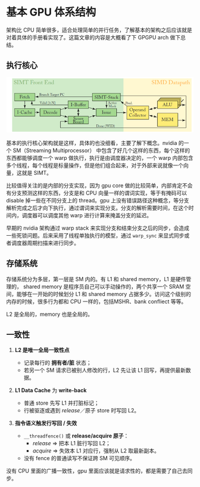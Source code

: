 # 基本 GPU 体系结构

架构比 CPU 简单很多，适合处理简单的并行任务，了解基本的架构之后应该就是对着具体的手册看实现了。这篇文章的内容是大概看了下 GPGPU arch 做下总结。

## 执行核心

![simt core](./images/normalarch/simtcore.png)

基本的执行核心架构就是这样，具体的也没细看，主要了解下概念。nvidia 的一个 SM（Streaming Multiprocessor） 中包含了好几个这样的东西，每个这样的东西都能够调度一个 warp 做执行，执行是由调度器决定的，一个 warp 内部包含多个线程，每个线程是标量操作，但是他们组合起来，对于外部来说就像一个向量，这就是 SIMT。

比较值得关注的是内部的分支实现，因为 gpu core 做的比较简单，内部肯定不会有分支预测这样的东西，分支是和 CPU 向量一样的谓词实现，等于有掩码可以 disable 掉一些在不同分支上的 thread。gpu 上没有错误路径这种概念，等分支解析完成之后才向下执行，通过谓词来实现分支。分支的解析需要时间，在这个时间内，调度器可以调度其他 warp 进行计算来掩盖分支的延迟。

早期的 nvidia 架构通过 warp stack 来实现分支和结束分支之后的同步，会造成一些死锁问题。后来采用了线程单独执行的模型，通过 `warp_sync` 来显式同步或者调度器周期扫描来进行同步。

## 存储系统

存储系统分为多层，第一层是 SM 内的。有 L1 和 shared memory，L1 是硬件管理的， shared memory 是程序员自己可以手动操作的，两个共享一个 SRAM 空间，能够在一开始的时候划分 L1 和 shared memory 占据多少。访问这个级别的内存的时候，很多行为都和 CPU 一样的，包括MSHR、bank confliect 等等。

L2 是全局的，memory 也是全局的。

## 一致性

1. **L2 是唯一全局一致性点**  
   - 记录每行的 **拥有者/脏** 状态；  
   - 若另一个 SM 请求已被别人修改的行，L2 先让该 L1 回写，再提供最新数据。

2. **L1 Data Cache** 为 **write-back**  
   - 普通 store 先写 L1 并打脏标记；  
   - 行被驱逐或遇到 *release*／原子 store 时写回 L2。

3. **指令语义触发行写回 / 失效**  
   - `__threadfence()` 或 **release/acquire 原子**：  
     - *release* ⇒ 把本 L1 脏行写回 L2；  
     - *acquire* ⇒ 失效本 L1 对应行，强制从 L2 取最新副本。  
   - 没有 fence 的普通读写不保证跨 SM 可见顺序。

没有 CPU 里面的广播一致性，gpu 里面应该就是请求性的，都是需要了自己去同步。